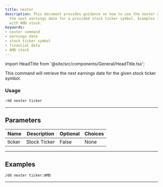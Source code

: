 ```yaml
---
title: nexter
description: This document provides guidance on how to use the nexter command to retrieve
  the next earnings date for a provided stock ticker symbol. Examples include usage
  with AMD stock.
keywords:
- nexter command
- earnings date
- stock ticker symbol
- financial data
- AMD stock
---
```


import HeadTitle from '@site/src/components/General/HeadTitle.tsx';

<HeadTitle title="nexter - Duedilligence - Discord - Reference | OpenBB Bot Docs" />

This command will retrieve the next earnings date for the given stock ticker symbol.

### Usage

```python wordwrap
/dd nexter ticker
```

---

## Parameters

| Name | Description | Optional | Choices |
| ---- | ----------- | -------- | ------- |
| ticker | Stock Ticker | False | None |


---

## Examples

```
/dd nexter ticker:AMD
```
---
